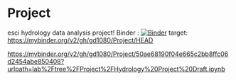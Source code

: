 # Project
esci hydrology data analysis project!
Binder : [![Binder](https://mybinder.org/badge_logo.svg)](https://mybinder.org/v2/gh/gd1080/Project/HEAD)
target: https://mybinder.org/v2/gh/gd1080/Project/HEAD
 
https://mybinder.org/v2/gh/gd1080/Project/50ae68190f04e665c2bb8ffc06d2454abe850408?urlpath=lab%2Ftree%2FProject%2FHydrology%20Project%20Draft.ipynb
